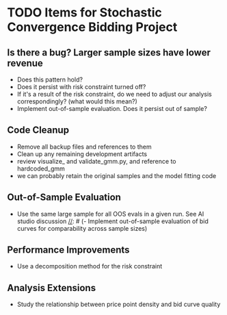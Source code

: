 # TODO Items for Stochastic Convergence Bidding Project

## Is there a bug? Larger sample sizes have lower revenue
- Does this pattern hold?
- Does it persist with risk constraint turned off?
- If it's a result of the risk constraint, do we need to adjust our analysis correspondingly? (what would this mean?)
- Implement out-of-sample evaluation. Does it persist out of sample?

## Code Cleanup
- Remove all backup files and references to them
- Clean up any remaining development artifacts
- review visualize_ and validate_gmm.py, and reference to hardcoded_gmm
- we can probably retain the original samples and the model fitting code

## Out-of-Sample Evaluation
- Use the same large sample for all OOS evals in a given run. See AI studio discussion
[//]: # (- Implement out-of-sample evaluation of bid curves for comparability across sample sizes)

[//]: # (- Generate separate test data set that isn't used in optimization)

[//]: # (- Evaluate optimized bid curves from different sample sizes against the same test data)

[//]: # (- Calculate and compare out-of-sample expected revenue for each scenario count)

[//]: # (- Add visualization comparing in-sample vs out-of-sample performance &#40;P3&#41;)

## Performance Improvements
- Use a decomposition method for the risk constraint

## Analysis Extensions
- Study the relationship between price point density and bid curve quality